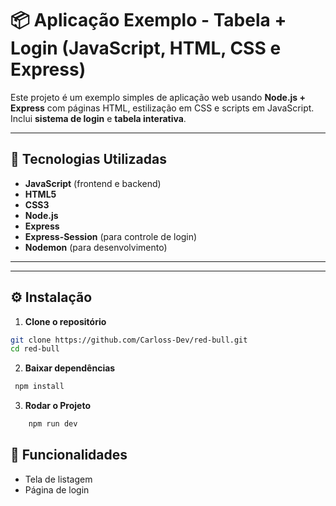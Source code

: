 # 📦 Aplicação Exemplo - Tabela + Login (JavaScript, HTML, CSS e Express)

Este projeto é um exemplo simples de aplicação web usando **Node.js + Express** com páginas HTML, estilização em CSS e scripts em JavaScript.  
Inclui **sistema de login** e **tabela interativa**.

---

## 🚀 Tecnologias Utilizadas
- **JavaScript** (frontend e backend)
- **HTML5**
- **CSS3**
- **Node.js**
- **Express**
- **Express-Session** (para controle de login)
- **Nodemon** (para desenvolvimento)

---


---

## ⚙️ Instalação

1. **Clone o repositório**
```bash
git clone https://github.com/Carloss-Dev/red-bull.git
cd red-bull
```

2. **Baixar dependências**
```bash
 npm install
```

3. **Rodar o Projeto** 
```bash
    npm run dev
```

## 🚀 Funcionalidades

- Tela de listagem 
- Página de login




